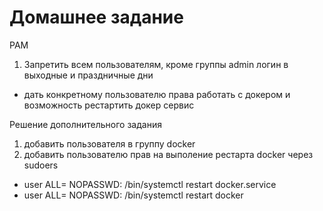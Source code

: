 # Домашнее задание
PAM
1. Запретить всем пользователям, кроме группы admin логин в выходные и праздничные дни
* дать конкретному пользователю права работать с докером
и возможность рестартить докер сервис


Решение дополнительного задания
1. добавить пользователя в группу docker
2. добавить пользователю прав на выполение рестарта docker через sudoers
* user ALL= NOPASSWD: /bin/systemctl restart docker.service
* user ALL= NOPASSWD: /bin/systemctl restart docker


